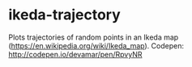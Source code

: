 # ikeda-trajectory
Plots trajectories of random points in an Ikeda map (https://en.wikipedia.org/wiki/Ikeda_map). Codepen: http://codepen.io/devamar/pen/RpvyNR
